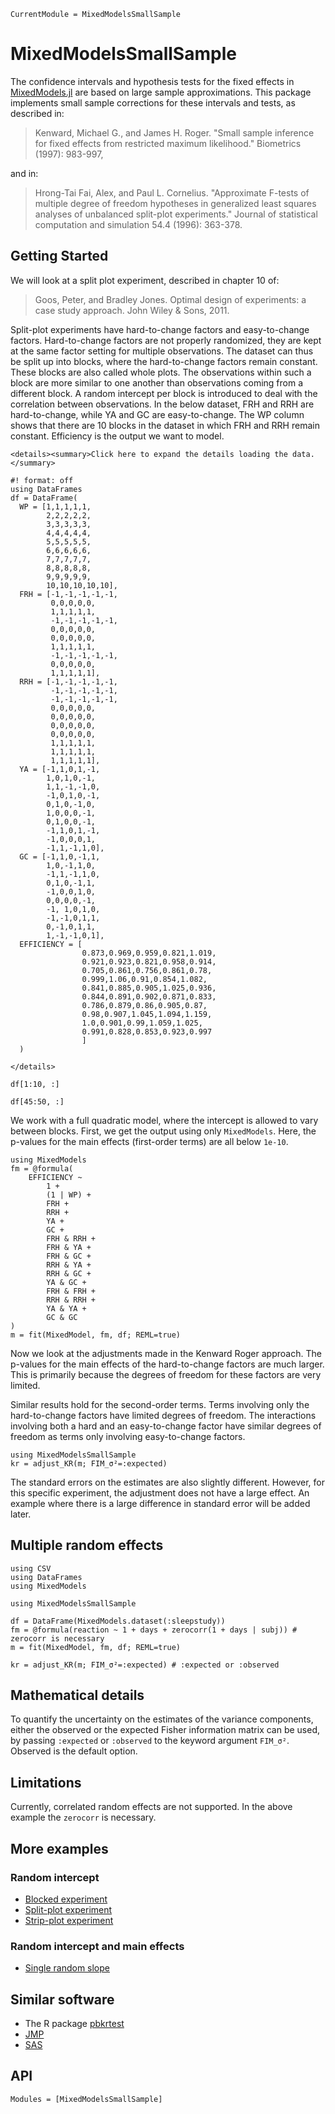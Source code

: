 ```@meta
CurrentModule = MixedModelsSmallSample
```

# MixedModelsSmallSample

The confidence intervals and hypothesis tests for the fixed effects in
[MixedModels.jl](https://juliastats.org/MixedModels.jl/stable/)
are based on large sample approximations.
This package implements small sample corrections for these intervals and tests, as described in:

> Kenward, Michael G., and James H. Roger. "Small sample inference for fixed effects from restricted maximum likelihood." Biometrics (1997): 983-997,

and in:

> Hrong-Tai Fai, Alex, and Paul L. Cornelius. "Approximate F-tests of multiple degree of freedom hypotheses in generalized least squares analyses of unbalanced split-plot experiments." Journal of statistical computation and simulation 54.4 (1996): 363-378.

## Getting Started

We will look at a split plot experiment, described in chapter 10 of:

> Goos, Peter, and Bradley Jones. Optimal design of experiments: a case study approach. John Wiley & Sons, 2011.

Split-plot experiments have hard-to-change factors and easy-to-change factors.
Hard-to-change factors are not properly randomized,
they are kept at the same factor setting for multiple observations.
The dataset can thus be split up into blocks, where the hard-to-change factors remain constant.
These blocks are also called whole plots.
The observations within such a block are more similar to one another than observations coming from a different block.
A random intercept per block is introduced to deal with the correlation between observations.
In the below dataset, FRH and RRH are hard-to-change, while YA and GC are easy-to-change.
The WP column shows that there are 10 blocks in the dataset in which FRH and RRH remain constant.
Efficiency is the output we want to model.

```@raw html
<details><summary>Click here to expand the details loading the data.</summary>
```

```@example split_plot
#! format: off
using DataFrames
df = DataFrame(
  WP = [1,1,1,1,1,
        2,2,2,2,2,
        3,3,3,3,3,
        4,4,4,4,4,
        5,5,5,5,5,
        6,6,6,6,6,
        7,7,7,7,7,
        8,8,8,8,8,
        9,9,9,9,9,
        10,10,10,10,10],
  FRH = [-1,-1,-1,-1,-1,
         0,0,0,0,0,
         1,1,1,1,1,
         -1,-1,-1,-1,-1,
         0,0,0,0,0,
         0,0,0,0,0,
         1,1,1,1,1,
         -1,-1,-1,-1,-1,
         0,0,0,0,0,
         1,1,1,1,1],
  RRH = [-1,-1,-1,-1,-1,
         -1,-1,-1,-1,-1,
         -1,-1,-1,-1,-1,
         0,0,0,0,0,
         0,0,0,0,0,
         0,0,0,0,0,
         0,0,0,0,0,
         1,1,1,1,1,
         1,1,1,1,1,
         1,1,1,1,1],
  YA = [-1,1,0,1,-1,
        1,0,1,0,-1,
        1,1,-1,-1,0,
        -1,0,1,0,-1,
        0,1,0,-1,0,
        1,0,0,0,-1,
        0,1,0,0,-1,
        -1,1,0,1,-1,
        -1,0,0,0,1,
        -1,1,-1,1,0],
  GC = [-1,1,0,-1,1,
        1,0,-1,1,0,
        -1,1,-1,1,0,
        0,1,0,-1,1,
        -1,0,0,1,0,
        0,0,0,0,-1,
        -1, 1,0,1,0,
        -1,-1,0,1,1,
        0,-1,0,1,1,
        1,-1,-1,0,1],
  EFFICIENCY = [
                0.873,0.969,0.959,0.821,1.019,
                0.921,0.923,0.821,0.958,0.914,
                0.705,0.861,0.756,0.861,0.78,
                0.999,1.06,0.91,0.854,1.082,
                0.841,0.885,0.905,1.025,0.936,
                0.844,0.891,0.902,0.871,0.833,
                0.786,0.879,0.86,0.905,0.87,
                0.98,0.907,1.045,1.094,1.159,
                1.0,0.901,0.99,1.059,1.025,
                0.991,0.828,0.853,0.923,0.997
                ]
  )
```

```@raw html
</details>
```

```@example split_plot
df[1:10, :]
```

```@example split_plot
df[45:50, :]
```

We work with a full quadratic model, where the intercept is allowed to vary between blocks.
First, we get the output using only `MixedModels`.
Here, the p-values for the main effects (first-order terms) are all below `1e-10`.

```@example split_plot
using MixedModels
fm = @formula(
    EFFICIENCY ~
        1 +
        (1 | WP) +
        FRH +
        RRH +
        YA +
        GC +
        FRH & RRH +
        FRH & YA +
        FRH & GC +
        RRH & YA +
        RRH & GC +
        YA & GC +
        FRH & FRH +
        RRH & RRH +
        YA & YA +
        GC & GC
)
m = fit(MixedModel, fm, df; REML=true)
```

Now we look at the adjustments made in the Kenward Roger approach.
The p-values for the main effects of the hard-to-change factors are much larger.
This is primarily because the degrees of freedom for these factors are very limited.

Similar results hold for the second-order terms.
Terms involving only the hard-to-change factors have limited degrees of freedom.
The interactions involving both a hard and an easy-to-change factor
have similar degrees of freedom as terms only involving easy-to-change factors.

```@example split_plot
using MixedModelsSmallSample
kr = adjust_KR(m; FIM_σ²=:expected)
```

The standard errors on the estimates are also slightly different.
However, for this specific experiment, the adjustment does not have a large effect.
An example where there is a large difference in standard error will be added later.

## Multiple random effects

```@example slope
using CSV
using DataFrames
using MixedModels

using MixedModelsSmallSample

df = DataFrame(MixedModels.dataset(:sleepstudy))
fm = @formula(reaction ~ 1 + days + zerocorr(1 + days | subj)) # zerocorr is necessary
m = fit(MixedModel, fm, df; REML=true)
```

```@example slope
kr = adjust_KR(m; FIM_σ²=:expected) # :expected or :observed
```

## Mathematical details

To quantify the uncertainty on the estimates of the variance components,
either the observed or the expected Fisher information matrix can be used,
by passing `:expected` or `:observed` to the keyword argument `FIM_σ²`.
Observed is the default option.

## Limitations

Currently, correlated random effects are not supported.
In the above example the `zerocorr` is necessary.

## More examples

### Random intercept

  - [Blocked experiment](https://github.com/ArnoStrouwen/MixedModelsSmallSample.jl/blob/master/test/blocked%20experiment.jl)
  - [Split-plot experiment](https://github.com/ArnoStrouwen/MixedModelsSmallSample.jl/blob/master/test/split%20plot%20experiment.jl)
  - [Strip-plot experiment](https://github.com/ArnoStrouwen/MixedModelsSmallSample.jl/blob/master/test/strip%20plot%20experiment.jl)

### Random intercept and main effects

  - [Single random slope](https://github.com/ArnoStrouwen/MixedModelsSmallSample.jl/blob/master/test/random%20slope.jl)

## Similar software

  - The R package [pbkrtest](https://github.com/hojsgaard/pbkrtest)
  - [JMP](https://www.jmp.com/support/help/en/18.1/index.shtml#page/jmp/statistical-details-for-the-kackarharville-correction-2.shtml#)
  - [SAS](https://documentation.sas.com/doc/en/statcdc/14.2/statug/statug_glimmix_details40.htm)

## API

```@autodocs
Modules = [MixedModelsSmallSample]
```

